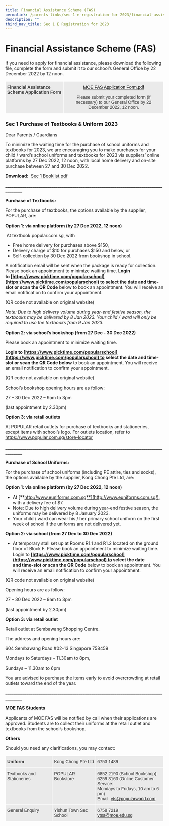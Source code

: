 ```yaml
---
title: Financial Assistance Scheme (FAS)
permalink: /parents-links/sec-1-e-registration-for-2023/financial-assistance-scheme-fas/
description: ""
third_nav_title: Sec 1 E Registration for 2023
---
```

# **Financial Assistance Scheme (FAS)**

If you need to apply for financial assistance, please download the following file, complete the form and submit it to our school’s General Office by 22 December 2022 by 12 noon.

<table style="border-collapse:collapse;border-spacing:0" class="tg"><thead><tr><td style="background-color:#EAEAEA;border-color:#ffffff;border-style:solid;border-width:1px;color:#333;font-family:Arial, sans-serif;font-size:14px;font-weight:bold;overflow:hidden;padding:10px 5px;text-align:left;vertical-align:top;word-break:normal">Financial Assistance Scheme Application Form</td><td style="background-color:#EAEAEA;border-color:#ffffff;border-style:solid;border-width:1px;color:#333;font-family:Arial, sans-serif;font-size:14px;overflow:hidden;padding:10px 5px;text-align:center;vertical-align:top;word-break:normal"><a href="/files/MOE%20FAS%20Application%20Form.pdf" target="_blank" rel="noopener noreferrer"><span style="color:#000">MOE FAS Application Form.pdf</span></a><br><br>Please submit your completed form (if necessary) to our General Office by 22 December 2022, 12 noon.</td></tr></thead></table>


### Sec 1 Purchase of Textbooks & Uniform 2023

Dear Parents / Guardians

To minimize the waiting time for the purchase of school uniforms and textbooks for 2023, we are encouraging you to make purchases for your child / ward’s school uniforms and textbooks for 2023 via suppliers’ online platforms by 27 Dec 2022, 12 noon, with local home delivery and on-site purchase between 27 and 30 Dec 2022.


**Download:**  [Sec 1 Booklist.pdf](/files/Sec%201%20Booklist.pdf)


**\_\_\_\_\_\_\_\_\_\_\_\_\_\_\_\_\_\_\_\_\_\_\_\_\_\_\_\_\_\_\_\_\_\_\_\_\_\_\_\_\_\_\_\_\_\_\_\_\_\_\_\_\_\_\_\_\_\_\_\_\_\_\_\_\_\_\_\_\_\_\_\_\_\_\_\_\_\_\_\_\_\_\_**

**Purchase of Textbooks:**  

For the purchase of textbooks, the options available by the supplier, POPULAR, are:  

**Option 1: via online platform (by 27 Dec 2022, 12 noon)**  

 At textbook.popular.com.sg, with

* Free home delivery for purchases above $150,
* Delivery charge of $10 for purchases $150 and below, or
* Self-collection by 30 Dec 2022 from bookshop in school. 

A notification email will be sent when the package is ready for collection. Please book an appointment to minimize waiting time. **Login to [https://www.picktime.com/popularschool](https://www.picktime.com/popularschool) to select the date and time-slot or scan the QR Code** below to book an appointment. You will receive an email notification to confirm your appointment.

(QR code not available on original website)

_Note: Due to high delivery volume during year-end festive season, the textbooks may be delivered by 8 Jan 2023. Your child / ward will only be required to use the textbooks from 9 Jan 2023._

**Option 2: via school’s bookshop (from 27 Dec - 30 Dec 2022)**

Please book an appointment to minimize waiting time. 

**Login to [https://www.picktime.com/popularschool](https://www.picktime.com/popularschool) to select the date and time-slot or scan the QR Code below** to book an appointment. You will receive an email notification to confirm your appointment.

(QR code not available on original website)

School’s bookshop opening hours are as follow:

27 – 30 Dec 2022 – 9am to 3pm

(last appointment by 2.30pm)

**Option 3: via retail outlets**

At POPULAR retail outlets for purchase of textbooks and stationeries, except items with school’s logo. For outlets location, refer to https://www.popular.com.sg/store-locator

**\_\_\_\_\_\_\_\_\_\_\_\_\_\_\_\_\_\_\_\_\_\_\_\_\_\_\_\_\_\_\_\_\_\_\_\_\_\_\_\_\_\_\_\_\_\_\_\_\_\_\_\_\_\_\_\_\_\_\_\_\_\_\_\_\_\_\_\_\_\_\_\_\_\_\_\_\_\_\_\_\_\_\_**


**Purchase of School Uniforms:**

For the purchase of school uniforms (including PE attire, ties and socks), the options available by the supplier, Kong Chong Pte Ltd, are:

**Option 1: via online platform (by 27 Dec 2022, 12 noon)**

* At [**http://www.euniforms.com.sg**](http://www.euniforms.com.sg/), with a delivery fee of $7.
* Note: Due to high delivery volume during year-end festive season, the uniforms may be delivered by 8 January 2023.  
* Your child / ward can wear his / her primary school uniform on the first week of school if the uniforms are not delivered yet.

**Option 2: via school (from 27 Dec to 30 Dec 2022)**

* At temporary stall set up at Rooms R1.1 and R1.2 located on the ground floor of Block F. Please book an appointment to minimize waiting time. Login to **[https://www.picktime.com/popularschool](https://www.picktime.com/popularschool) to select the date and time-slot or scan the QR Code** below to book an appointment. You will receive an email notification to confirm your  appointment.

(QR code not available on original website)

Opening hours are as follow:  

27 – 30 Dec 2022 – 9am to 3pm

(last appointment by 2.30pm)

  

**Option 3: via retail outlet**

Retail outlet at Sembawang Shopping Centre. 

The address and opening hours are:

604 Sembawang Road #02-13 Singapore 758459

Mondays to Saturdays – 11.30am to 8pm,

Sundays – 11.30am to 6pm

  
You are advised to purchase the items early to avoid overcrowding at retail outlets toward the end of the year.

**\_\_\_\_\_\_\_\_\_\_\_\_\_\_\_\_\_\_\_\_\_\_\_\_\_\_\_\_\_\_\_\_\_\_\_\_\_\_\_\_\_\_\_\_\_\_\_\_\_\_\_\_\_\_\_\_\_\_\_\_\_\_\_\_\_\_\_\_\_\_\_\_\_\_\_\_\_\_\_\_\_\_\_**

**MOE FAS Students**  

Applicants of MOE FAS will be notified by call when their applications are approved. Students are to collect their uniforms at the retail outlet and textbooks from the school’s bookshop. 

**Others**

Should you need any clarifications, you may contact:

<table style="border-collapse:collapse;border-spacing:0" class="tg"><thead><tr><th style="background-color:#EAEAEA;border-color:#ffffff;border-style:solid;border-width:1px;color:#333;font-family:Arial, sans-serif;font-size:14px;font-weight:bold;overflow:hidden;padding:10px 5px;text-align:left;vertical-align:top;word-break:normal">Uniform</th><th style="background-color:#EAEAEA;border-color:#ffffff;border-style:solid;border-width:1px;color:#333;font-family:Arial, sans-serif;font-size:14px;font-weight:normal;overflow:hidden;padding:10px 5px;text-align:left;vertical-align:top;word-break:normal">Kong Chong Pte Ltd</th><th style="background-color:#EAEAEA;border-color:#ffffff;border-style:solid;border-width:1px;color:#333;font-family:Arial, sans-serif;font-size:14px;font-weight:normal;overflow:hidden;padding:10px 5px;text-align:left;vertical-align:top;word-break:normal">6753 1489</th></tr></thead><tbody><tr><td style="background-color:#EAEAEA;border-color:#ffffff;border-style:solid;border-width:1px;color:#333;font-family:Arial, sans-serif;font-size:14px;overflow:hidden;padding:10px 5px;text-align:left;vertical-align:top;word-break:normal">Textbooks and Stationeries</td><td style="background-color:#EAEAEA;border-color:#ffffff;border-style:solid;border-width:1px;color:#333;font-family:Arial, sans-serif;font-size:14px;overflow:hidden;padding:10px 5px;text-align:left;vertical-align:top;word-break:normal">POPULAR Bookstore</td><td style="background-color:#EAEAEA;border-color:#ffffff;border-style:solid;border-width:1px;color:#333;font-family:Arial, sans-serif;font-size:14px;overflow:hidden;padding:10px 5px;text-align:left;vertical-align:top;word-break:normal">6852 2190 (School Bookshop)<br>6259 3163 (Online Customer Service:<br>Mondays to Fridays, 10 am to 6 pm)<br>Email: <a href="mailto:yts@popularworld.com">yts@popularworld.com</a></td></tr><tr><td style="background-color:#EAEAEA;border-color:#ffffff;border-style:solid;border-width:1px;color:#333;font-family:Arial, sans-serif;font-size:14px;overflow:hidden;padding:10px 5px;text-align:left;vertical-align:top;word-break:normal">General Enquiry</td><td style="background-color:#EAEAEA;border-color:#ffffff;border-style:solid;border-width:1px;color:#333;font-family:Arial, sans-serif;font-size:14px;overflow:hidden;padding:10px 5px;text-align:left;vertical-align:top;word-break:normal">Yishun Town Sec School</td><td style="background-color:#EAEAEA;border-color:#ffffff;border-style:solid;border-width:1px;color:#333;font-family:Arial, sans-serif;font-size:14px;overflow:hidden;padding:10px 5px;text-align:left;vertical-align:top;word-break:normal">6758 7219<br><a href="mailto:ytss@moe.edu.sg">ytss@moe.edu.sg</a></td></tr></tbody></table>


